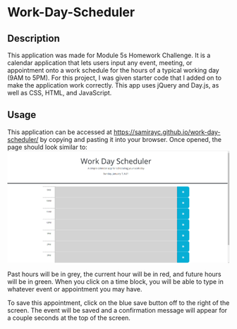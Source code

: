 # Work-Day-Scheduler

## Description
This application was made for Module 5s Homework Challenge. It is a calendar application that lets users input any event, meeting, or appointment onto a work schedule for the hours of a typical working day (9AM to 5PM). For this project, I was given starter code that I added on to make the application work correctly. This app uses jQuery and Day.js, as well as CSS, HTML, and JavaScript.

## Usage
This application can be accessed at https://samirayc.github.io/work-day-scheduler/ by copying and pasting it into your browser. Once opened, the page should look similar to:
![Alt text](<Develop/Images/Work Day Scheduler.png>)

Past hours will be in grey, the current hour will be in red, and future hours will be in green. When you click on a time block, you will be able to type in whatever event or appointment you may have.

To save this appointment, click on the blue save button off to the right of the screen. The event will be saved and a confirmation message will appear for a couple seconds at the top of the screen.
